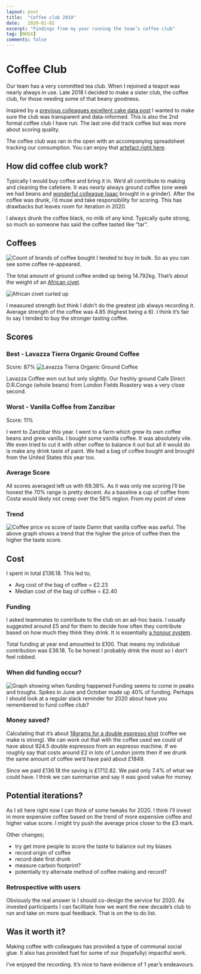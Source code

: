 ```yaml
---
layout: post
title:  "Coffee club 2019"
date:   2020-01-02
excerpt: "Findings from my year running the team’s coffee club"
tag: [NHSX]
comments: false
---
```


# Coffee Club
Our team has a very committed tea club. When I rejoined a teapot was nearly always in use. Late 2018 I decided to make a sister club, the coffee club, for those needing some of that beany goodness.

Inspired by a [previous colleagues excellent cake data post](https://medium.com/@dasbarrett/cake-as-work-255567171e3f) I wanted to make sure the club was transparent and data-informed. This is also the 2nd formal coffee club I have run. The last one did track coffee but was more about scoring quality.

The coffee club was ran in the open with an accompanying spreadsheet tracking our consumption. You can enjoy that [artefact right here](https://docs.google.com/spreadsheets/d/1s2jPOstVayIcVUwlTC2DJ0RHO3M8qA6vjFDid-g6F4k/edit?usp=sharing).

## How did coffee club work? 
Typically I would buy coffee and bring it in. We’d all contribute to making and cleaning the cafetiere. It was _nearly_ always ground coffee (one week we had beans and [wonderful colleague Isaac](https://twitter.com/i_smith) brought in a grinder). After the coffee was drunk, i’d muse and take responsibility for scoring. This has drawbacks but leaves room for iteration in 2020.

I always drunk the coffee black, no milk of any kind. Typically quite strong, so much so someone has said the coffee tasted like “tar”.

## Coffees
![Count of brands of coffee bought](https://raw.githubusercontent.com/ColinPattinson/colinpattinson.github.io/master/assets/img/brand.png)
I tended to buy in bulk. So as you can see some coffee re-appeared. 

The total amount of ground coffee ended up being 14.792kg.
That’s about the weight of an [African civet](https://en.wikipedia.org/wiki/African_civet).

![African civet curled up](https://upload.wikimedia.org/wikipedia/commons/thumb/a/a2/Civettictis_civetta_11.jpg/330px-Civettictis_civetta_11.jpg)

I measured strength but think I didn’t do the greatest job always recording it. Average strength of the coffee was 4.85 (highest being a 6). I think it’s fair to say I tended to buy the stronger tasting coffee.

## Scores
### Best - Lavazza Tierra Organic Ground Coffee
Score: 87%
![Lavazza Tierra Organic Ground Coffee](https://www.ocado.com/productImages/446/446325011_0_640x640.jpg?identifier=515c74be0c33bd7f04a1c04d70d4156a)

Lavazza Coffee won out but only slightly. Our freshly ground Cafe Direct D.R.Congo (whole beans) from London Fields Roastery was a very close second.

### Worst - Vanilla Coffee from Zanzibar
Score: 11%

I went to Zanzibar this year. I went to a farm which grew its own coffee beans and grew vanilla. I bought some vanilla coffee. It was absolutely vile. We even tried to cut it with other coffee to balance it out but all it would do is make any drink taste of paint. We had a bag of coffee bought and brought from the United States this year too. 

### Average Score
All scores averaged left us with 69.38%. As it was only me scoring I’ll be honest the 70% range is pretty decent. As a baseline a cup of coffee from Costa would likely not creep over the 58% region. From my point of view 

### Trend
![Coffee price vs score of taste](https://raw.githubusercontent.com/ColinPattinson/colinpattinson.github.io/master/assets/img/price%20v%20score.png)
Damn that vanilla coffee was awful. The above graph shows a trend that the higher the price of coffee then the higher the taste score.

## Cost
I spent in total £136.18. This led to;
- Avg cost of the bag of coffee = £2.23
- Median cost of the bag of coffee = £2.40

### Funding
I asked teammates to contribute to the club on an ad-hoc basis. I usually suggested around £5 and for them to decide how often they contribute based on how much they think they drink. It is essentially [a honour system](https://en.wikipedia.org/wiki/Honor_system).

Total funding at year end amounted to £100. That means my individual contribution was £36.18. To be honest I probably drink the most so I don’t feel robbed.

### When did funding occur?
![Graph showing when funding happened](https://raw.githubusercontent.com/ColinPattinson/colinpattinson.github.io/master/assets/img/Per%20month%20funding.png)
Funding seems to come in peaks and troughs. Spikes in June and October made up 40% of funding. Perhaps I should look at a regular slack reminder for 2020 about have you remembered to fund coffee club? 

### Money saved?
Calculating that it’s about [18grams for a double espresso shot](https://www.gocoffeego.com/professor-peaberry/brewing-tips/how-to-make-coffee) (coffee we make is strong). We can work out that with the coffee used we could of have about 924.5 double espressos from an espresso machine. If we roughly say that costs around £2 in lots of London joints then if we drunk the same amount of coffee we’d have paid about £1849.

Since we paid £136.18 the saving is £1712.82. We paid only 7.4% of what we could have. I think we can summarise and say it was good value for money.

## Potential iterations?
As I sit here right now  I can think of some tweaks for 2020. I think I’ll invest in more expensive coffee based on the trend of more expensive coffee and higher value score. I might try push the average price closer to the £3 mark. 

Other changes;
- try get more people to score the taste to balance out my biases
- record origin of coffee
- record date first drunk
- measure carbon footprint?
- potentially try alternate method of coffee making and record? 

### Retrospective with users
Obviously the real answer is I should co-design the service for 2020. As invested participants I can facilitate how we want the new decade’s club to run and take on more qual feedback. That is on the to do list.
## Was it worth it?
Making coffee with colleagues has provided a type of communal social glue. It also has provided fuel for some of our (hopefully) impactful work. 

I’ve enjoyed the recording. It’s nice to have evidence of 1 year’s endeavours.
